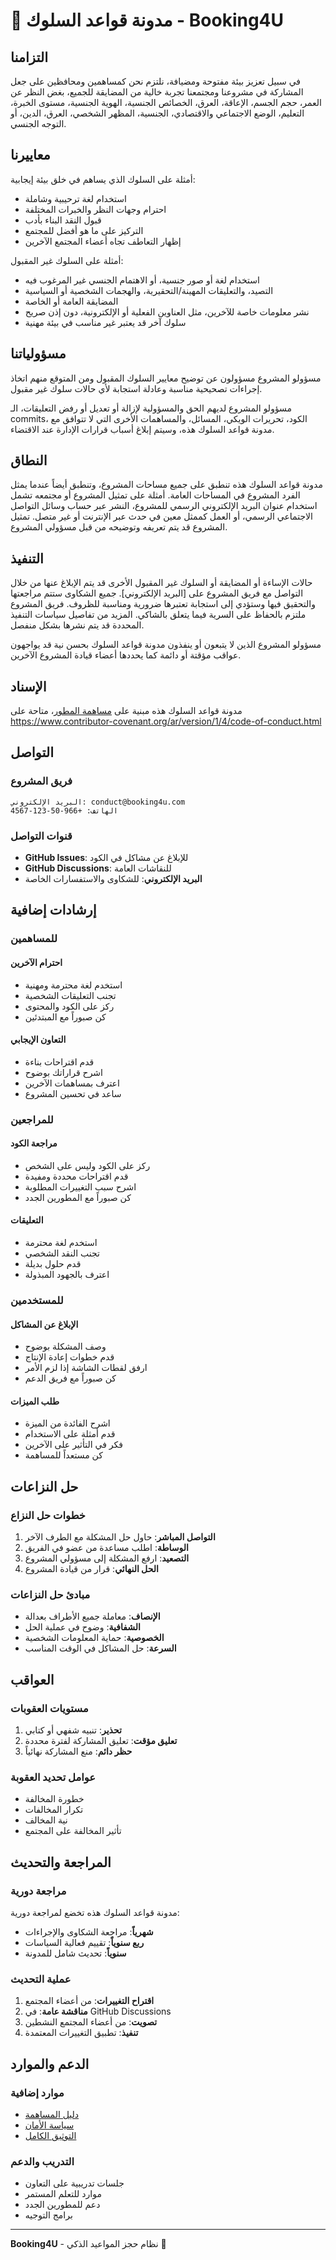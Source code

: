 # 📜 مدونة قواعد السلوك - Booking4U

## التزامنا

في سبيل تعزيز بيئة مفتوحة ومضيافة، نلتزم نحن كمساهمين ومحافظين على جعل المشاركة في مشروعنا ومجتمعنا تجربة خالية من المضايقة للجميع، بغض النظر عن العمر، حجم الجسم، الإعاقة، العرق، الخصائص الجنسية، الهوية الجنسية، مستوى الخبرة، التعليم، الوضع الاجتماعي والاقتصادي، الجنسية، المظهر الشخصي، العرق، الدين، أو التوجه الجنسي.

## معاييرنا

أمثلة على السلوك الذي يساهم في خلق بيئة إيجابية:

* استخدام لغة ترحيبية وشاملة
* احترام وجهات النظر والخبرات المختلفة
* قبول النقد البناء بأدب
* التركيز على ما هو أفضل للمجتمع
* إظهار التعاطف تجاه أعضاء المجتمع الآخرين

أمثلة على السلوك غير المقبول:

* استخدام لغة أو صور جنسية، أو الاهتمام الجنسي غير المرغوب فيه
* التصيد، والتعليقات المهينة/التحقيرية، والهجمات الشخصية أو السياسية
* المضايقة العامة أو الخاصة
* نشر معلومات خاصة للآخرين، مثل العناوين الفعلية أو الإلكترونية، دون إذن صريح
* سلوك آخر قد يعتبر غير مناسب في بيئة مهنية

## مسؤولياتنا

مسؤولو المشروع مسؤولون عن توضيح معايير السلوك المقبول ومن المتوقع منهم اتخاذ إجراءات تصحيحية مناسبة وعادلة استجابة لأي حالات سلوك غير مقبول.

مسؤولو المشروع لديهم الحق والمسؤولية لإزالة أو تعديل أو رفض التعليقات، الـ commits، الكود، تحريرات الويكي، المسائل، والمساهمات الأخرى التي لا تتوافق مع مدونة قواعد السلوك هذه، وسيتم إبلاغ أسباب قرارات الإدارة عند الاقتضاء.

## النطاق

مدونة قواعد السلوك هذه تنطبق على جميع مساحات المشروع، وتنطبق أيضاً عندما يمثل الفرد المشروع في المساحات العامة. أمثلة على تمثيل المشروع أو مجتمعه تشمل استخدام عنوان البريد الإلكتروني الرسمي للمشروع، النشر عبر حساب وسائل التواصل الاجتماعي الرسمي، أو العمل كممثل معين في حدث عبر الإنترنت أو غير متصل. تمثيل المشروع قد يتم تعريفه وتوضيحه من قبل مسؤولي المشروع.

## التنفيذ

حالات الإساءة أو المضايقة أو السلوك غير المقبول الأخرى قد يتم الإبلاغ عنها من خلال التواصل مع فريق المشروع على [البريد الإلكتروني]. جميع الشكاوى ستتم مراجعتها والتحقيق فيها وستؤدي إلى استجابة تعتبرها ضرورية ومناسبة للظروف. فريق المشروع ملتزم بالحفاظ على السرية فيما يتعلق بالشاكي. المزيد من تفاصيل سياسات التنفيذ المحددة قد يتم نشرها بشكل منفصل.

مسؤولو المشروع الذين لا يتبعون أو ينفذون مدونة قواعد السلوك بحسن نية قد يواجهون عواقب مؤقتة أو دائمة كما يحددها أعضاء قيادة المشروع الآخرين.

## الإسناد

مدونة قواعد السلوك هذه مبنية على [مساهمة المطور](https://www.contributor-covenant.org/ar/version/1/4/code-of-conduct.html)، متاحة على https://www.contributor-covenant.org/ar/version/1/4/code-of-conduct.html

## التواصل

### فريق المشروع

```
البريد الإلكتروني: conduct@booking4u.com
الهاتف: +966-50-123-4567
```

### قنوات التواصل

- **GitHub Issues**: للإبلاغ عن مشاكل في الكود
- **GitHub Discussions**: للنقاشات العامة
- **البريد الإلكتروني**: للشكاوى والاستفسارات الخاصة

## إرشادات إضافية

### للمساهمين

#### احترام الآخرين

- استخدم لغة محترمة ومهنية
- تجنب التعليقات الشخصية
- ركز على الكود والمحتوى
- كن صبوراً مع المبتدئين

#### التعاون الإيجابي

- قدم اقتراحات بناءة
- اشرح قراراتك بوضوح
- اعترف بمساهمات الآخرين
- ساعد في تحسين المشروع

### للمراجعين

#### مراجعة الكود

- ركز على الكود وليس على الشخص
- قدم اقتراحات محددة ومفيدة
- اشرح سبب التغييرات المطلوبة
- كن صبوراً مع المطورين الجدد

#### التعليقات

- استخدم لغة محترمة
- تجنب النقد الشخصي
- قدم حلول بديلة
- اعترف بالجهود المبذولة

### للمستخدمين

#### الإبلاغ عن المشاكل

- وصف المشكلة بوضوح
- قدم خطوات إعادة الإنتاج
- ارفق لقطات الشاشة إذا لزم الأمر
- كن صبوراً مع فريق الدعم

#### طلب الميزات

- اشرح الفائدة من الميزة
- قدم أمثلة على الاستخدام
- فكر في التأثير على الآخرين
- كن مستعداً للمساهمة

## حل النزاعات

### خطوات حل النزاع

1. **التواصل المباشر**: حاول حل المشكلة مع الطرف الآخر
2. **الوساطة**: اطلب مساعدة من عضو في الفريق
3. **التصعيد**: ارفع المشكلة إلى مسؤولي المشروع
4. **الحل النهائي**: قرار من قيادة المشروع

### مبادئ حل النزاعات

- **الإنصاف**: معاملة جميع الأطراف بعدالة
- **الشفافية**: وضوح في عملية الحل
- **الخصوصية**: حماية المعلومات الشخصية
- **السرعة**: حل المشاكل في الوقت المناسب

## العواقب

### مستويات العقوبات

1. **تحذير**: تنبيه شفهي أو كتابي
2. **تعليق مؤقت**: تعليق المشاركة لفترة محددة
3. **حظر دائم**: منع المشاركة نهائياً

### عوامل تحديد العقوبة

- خطورة المخالفة
- تكرار المخالفات
- نية المخالف
- تأثير المخالفة على المجتمع

## المراجعة والتحديث

### مراجعة دورية

مدونة قواعد السلوك هذه تخضع لمراجعة دورية:

- **شهرياً**: مراجعة الشكاوى والإجراءات
- **ربع سنوياً**: تقييم فعالية السياسات
- **سنوياً**: تحديث شامل للمدونة

### عملية التحديث

1. **اقتراح التغييرات**: من أعضاء المجتمع
2. **مناقشة عامة**: في GitHub Discussions
3. **تصويت**: من أعضاء المجتمع النشطين
4. **تنفيذ**: تطبيق التغييرات المعتمدة

## الدعم والموارد

### موارد إضافية

- [دليل المساهمة](CONTRIBUTING.md)
- [سياسة الأمان](SECURITY.md)
- [التوثيق الكامل](README.md)

### التدريب والدعم

- جلسات تدريبية على التعاون
- موارد للتعلم المستمر
- دعم للمطورين الجدد
- برامج التوجيه

---

**Booking4U** - نظام حجز المواعيد الذكي 🚀
